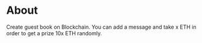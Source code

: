 # About
Create guest book on Blockchain.  You can add a message and take x ETH in order to get a prize 10x ETH randomly.
